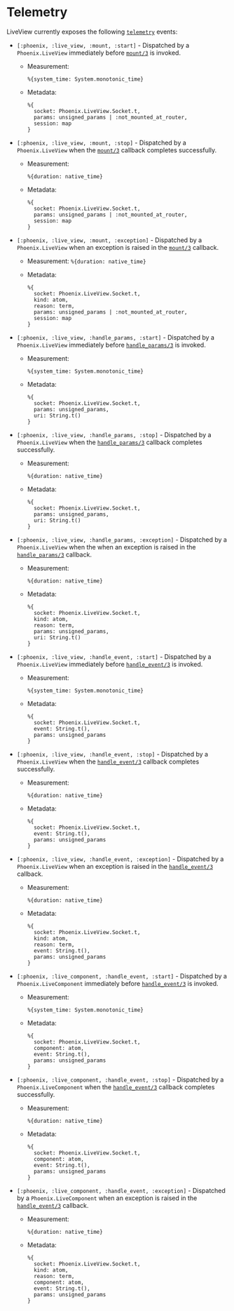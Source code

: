 # Telemetry

LiveView currently exposes the following [`telemetry`](https://hexdocs.pm/telemetry) events:

  * `[:phoenix, :live_view, :mount, :start]` - Dispatched by a `Phoenix.LiveView`
    immediately before [`mount/3`](`c:Phoenix.LiveView.mount/3`) is invoked.

    * Measurement:

          %{system_time: System.monotonic_time}

    * Metadata:

          %{
            socket: Phoenix.LiveView.Socket.t,
            params: unsigned_params | :not_mounted_at_router,
            session: map
          }


  * `[:phoenix, :live_view, :mount, :stop]` - Dispatched by a `Phoenix.LiveView`
    when the [`mount/3`](`c:Phoenix.LiveView.mount/3`) callback completes successfully.

    * Measurement:

          %{duration: native_time}

    * Metadata:

          %{
            socket: Phoenix.LiveView.Socket.t,
            params: unsigned_params | :not_mounted_at_router,
            session: map
          }


  * `[:phoenix, :live_view, :mount, :exception]` - Dispatched by a `Phoenix.LiveView`
    when an exception is raised in the [`mount/3`](`c:Phoenix.LiveView.mount/3`) callback.

    * Measurement: `%{duration: native_time}`

    * Metadata:

          %{
            socket: Phoenix.LiveView.Socket.t,
            kind: atom,
            reason: term,
            params: unsigned_params | :not_mounted_at_router,
            session: map
          }

  * `[:phoenix, :live_view, :handle_params, :start]` - Dispatched by a `Phoenix.LiveView`
    immediately before [`handle_params/3`](`c:Phoenix.LiveView.handle_params/3`) is invoked.

    * Measurement:

          %{system_time: System.monotonic_time}

    * Metadata:

          %{
            socket: Phoenix.LiveView.Socket.t,
            params: unsigned_params,
            uri: String.t()
          }


  * `[:phoenix, :live_view, :handle_params, :stop]` - Dispatched by a `Phoenix.LiveView`
    when the [`handle_params/3`](`c:Phoenix.LiveView.handle_params/3`) callback completes successfully.

    * Measurement:

          %{duration: native_time}

    * Metadata:

          %{
            socket: Phoenix.LiveView.Socket.t,
            params: unsigned_params,
            uri: String.t()
          }

  * `[:phoenix, :live_view, :handle_params, :exception]` - Dispatched by a `Phoenix.LiveView`
    when the when an exception is raised in the [`handle_params/3`](`c:Phoenix.LiveView.handle_params/3`) callback.

    * Measurement:

          %{duration: native_time}

    * Metadata:

          %{
            socket: Phoenix.LiveView.Socket.t,
            kind: atom,
            reason: term,
            params: unsigned_params,
            uri: String.t()
          }

  * `[:phoenix, :live_view, :handle_event, :start]` - Dispatched by a `Phoenix.LiveView`
    immediately before [`handle_event/3`](`c:Phoenix.LiveView.handle_event/3`) is invoked.

    * Measurement:

          %{system_time: System.monotonic_time}

    * Metadata:

          %{
            socket: Phoenix.LiveView.Socket.t,
            event: String.t(),
            params: unsigned_params
          }


  * `[:phoenix, :live_view, :handle_event, :stop]` - Dispatched by a `Phoenix.LiveView`
    when the [`handle_event/3`](`c:Phoenix.LiveView.handle_event/3`) callback completes successfully.

    * Measurement:

          %{duration: native_time}

    * Metadata:

          %{
            socket: Phoenix.LiveView.Socket.t,
            event: String.t(),
            params: unsigned_params
          }

  * `[:phoenix, :live_view, :handle_event, :exception]` - Dispatched by a `Phoenix.LiveView`
    when an exception is raised in the [`handle_event/3`](`c:Phoenix.LiveView.handle_event/3`) callback.

    * Measurement:

          %{duration: native_time}

    * Metadata:

          %{
            socket: Phoenix.LiveView.Socket.t,
            kind: atom,
            reason: term,
            event: String.t(),
            params: unsigned_params
          }

  * `[:phoenix, :live_component, :handle_event, :start]` - Dispatched by a `Phoenix.LiveComponent`
    immediately before [`handle_event/3`](`c:Phoenix.LiveComponent.handle_event/3`) is invoked.

    * Measurement:

          %{system_time: System.monotonic_time}

    * Metadata:

          %{
            socket: Phoenix.LiveView.Socket.t,
            component: atom,
            event: String.t(),
            params: unsigned_params
          }


  * `[:phoenix, :live_component, :handle_event, :stop]` - Dispatched by a `Phoenix.LiveComponent`
    when the [`handle_event/3`](`c:Phoenix.LiveComponent.handle_event/3`) callback completes successfully.

    * Measurement:

          %{duration: native_time}

    * Metadata:

          %{
            socket: Phoenix.LiveView.Socket.t,
            component: atom,
            event: String.t(),
            params: unsigned_params
          }

  * `[:phoenix, :live_component, :handle_event, :exception]` - Dispatched by a `Phoenix.LiveComponent`
    when an exception is raised in the [`handle_event/3`](`c:Phoenix.LiveComponent.handle_event/3`) callback.

    * Measurement:

          %{duration: native_time}

    * Metadata:

          %{
            socket: Phoenix.LiveView.Socket.t,
            kind: atom,
            reason: term,
            component: atom,
            event: String.t(),
            params: unsigned_params
          }

